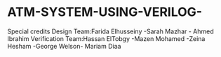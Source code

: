 # ATM-SYSTEM-USING-VERILOG-
Special credits Design Team:Farida Elhusseiny -Sarah Mazhar - Ahmed Ibrahim Verification Team:Hassan ElTobgy -Mazen Mohamed -Zeina Hesham -George Welson- Mariam Diaa

